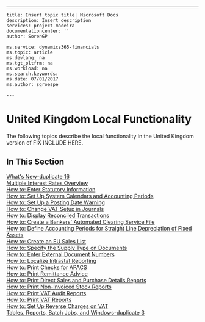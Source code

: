 ---
    title: Insert topic title| Microsoft Docs
    description: Insert description
    services: project-madeira
    documentationcenter: ''
    author: SorenGP

    ms.service: dynamics365-financials
    ms.topic: article
    ms.devlang: na
    ms.tgt_pltfrm: na
    ms.workload: na
    ms.search.keywords:
    ms.date: 07/01/2017
    ms.author: sgroespe

    ---
# United Kingdom Local Functionality
The following topics describe the local functionality in the United Kingdom version of FIX INCLUDE HERE<!--[!INCLUDE[navnow](../../ApplicationDesign/includes/navnow_md.md)] -->.  
  
## In This Section  
 [What's New-duplicate 16](../../LocalFunctionalityForMicrosoftDynamicsNav2016/UnitedKingdom/what-s-new-duplicate-16.md)  
  [Multiple Interest Rates Overview](../../LocalFunctionalityForMicrosoftDynamicsNav2016/Finland/multiple-interest-rates-overview.md)  
  [How to: Enter Statutory Information](../../LocalFunctionalityForMicrosoftDynamicsNav2016/UnitedKingdom/how-to-enter-statutory-information.md)  
  [How to: Set Up System Calendars and Accounting Periods](../../LocalFunctionalityForMicrosoftDynamicsNav2016/UnitedKingdom/how-to-set-up-system-calendars-and-accounting-periods.md)  
  [How to: Set Up a Posting Date Warning](../../LocalFunctionalityForMicrosoftDynamicsNav2016/UnitedKingdom/how-to-set-up-a-posting-date-warning.md)  
  [How to: Change VAT Setup in Journals](../../LocalFunctionalityForMicrosoftDynamicsNav2016/UnitedKingdom/how-to-change-vat-setup-in-journals.md)  
  [How to: Display Reconciled Transactions](../../LocalFunctionalityForMicrosoftDynamicsNav2016/UnitedKingdom/how-to-display-reconciled-transactions.md)  
  [How to: Create a Bankers' Automated Clearing Service File](../../LocalFunctionalityForMicrosoftDynamicsNav2016/UnitedKingdom/how-to-create-a-bankers-automated-clearing-service-file.md)  
  [How to: Define Accounting Periods for Straight Line Depreciation of Fixed Assets](../../LocalFunctionalityForMicrosoftDynamicsNav2016/UnitedKingdom/how-to-define-accounting-periods-for-straight-line-depreciation-of-fixed-assets.md)  
  [How to: Create an EU Sales List](../../LocalFunctionalityForMicrosoftDynamicsNav2016/UnitedKingdom/how-to-create-an-eu-sales-list.md)  
  [How to: Specify the Supply Type on Documents](../../LocalFunctionalityForMicrosoftDynamicsNav2016/UnitedKingdom/how-to-specify-the-supply-type-on-documents.md)  
  [How to: Enter External Document Numbers](../../LocalFunctionalityForMicrosoftDynamicsNav2016/UnitedKingdom/how-to-enter-external-document-numbers.md)  
  [How to: Localize Intrastat Reporting](../../LocalFunctionalityForMicrosoftDynamicsNav2016/UnitedKingdom/how-to-localize-intrastat-reporting.md)  
  [How to: Print Checks for APACS](../../LocalFunctionalityForMicrosoftDynamicsNav2016/UnitedKingdom/how-to-print-checks-for-apacs.md)  
  [How to: Print Remittance Advice](../../LocalFunctionalityForMicrosoftDynamicsNav2016/UnitedKingdom/how-to-print-remittance-advice.md)  
  [How to: Print Direct Sales and Purchase Details Reports](../../LocalFunctionalityForMicrosoftDynamicsNav2016/UnitedKingdom/how-to-print-direct-sales-and-purchase-details-reports.md)  
  [How to: Print Non-Invoiced Stock Reports](../../LocalFunctionalityForMicrosoftDynamicsNav2016/UnitedKingdom/how-to-print-non-invoiced-stock-reports.md)  
  [How to: Print VAT Audit Reports](../../LocalFunctionalityForMicrosoftDynamicsNav2016/UnitedKingdom/how-to-print-vat-audit-reports.md)  
  [How to: Print VAT Reports](../../LocalFunctionalityForMicrosoftDynamicsNav2016/UnitedKingdom/how-to-print-vat-reports.md)  
  [How to: Set Up Reverse Charges on VAT](../../LocalFunctionalityForMicrosoftDynamicsNav2016/UnitedKingdom/how-to-set-up-reverse-charges-on-vat.md)  
  [Tables, Reports, Batch Jobs, and Windows-duplicate 3](../../LocalFunctionalityForMicrosoftDynamicsNav2016/UnitedKingdom/tables-reports-batch-jobs-and-windows-duplicate-3.md)